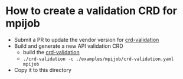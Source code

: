 # How to create a validation CRD for mpijob

* Submit a PR to update the vendor version for [crd-validation](https://github.com/github.com/crd-validation)
* Build and generate a new API validation CRD
  * build the [crd-validation](https://github.com/github.com/crd-validation)
  * `./crd-validation -c ./examples/mpijob/crd-validation.yaml mpijob`
* Copy it to this directory
